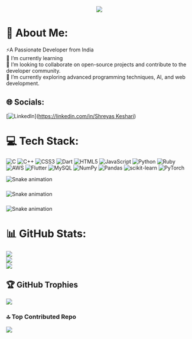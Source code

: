 <h1 align="center">
    <img src="https://readme-typing-svg.herokuapp.com/?font=Righteous&size=35&center=true&vCenter=true&width=500&height=70&duration=4000&lines=Hi+There!+👋;+I'm+Shreyas+Keshari!;" />
</h1>



# 💫 About Me:
⚡A Passionate Developer from India <br>🌱 I’m currently learning <br> 👯 I’m looking to collaborate on open-source projects and contribute to the developer community.
<br>🤔 I’m currently exploring advanced programming techniques, AI, and web development.


## 🌐 Socials:
[![LinkedIn](https://img.shields.io/badge/LinkedIn-%230077B5.svg?logo=linkedin&logoColor=white)]([https://linkedin.com/in/Shreyas Keshari](https://www.linkedin.com/in/shreyas-keshari-0abbb029b/))

# 💻 Tech Stack:
![C](https://img.shields.io/badge/c-%2300599C.svg?style=for-the-badge&logo=c&logoColor=white) ![C++](https://img.shields.io/badge/c++-%2300599C.svg?style=for-the-badge&logo=c%2B%2B&logoColor=white) ![CSS3](https://img.shields.io/badge/css3-%231572B6.svg?style=for-the-badge&logo=css3&logoColor=white) ![Dart](https://img.shields.io/badge/dart-%230175C2.svg?style=for-the-badge&logo=dart&logoColor=white) ![HTML5](https://img.shields.io/badge/html5-%23E34F26.svg?style=for-the-badge&logo=html5&logoColor=white) ![JavaScript](https://img.shields.io/badge/javascript-%23323330.svg?style=for-the-badge&logo=javascript&logoColor=%23F7DF1E) ![Python](https://img.shields.io/badge/python-3670A0?style=for-the-badge&logo=python&logoColor=ffdd54) ![Ruby](https://img.shields.io/badge/ruby-%23CC342D.svg?style=for-the-badge&logo=ruby&logoColor=white) ![AWS](https://img.shields.io/badge/AWS-%23FF9900.svg?style=for-the-badge&logo=amazon-aws&logoColor=white) ![Flutter](https://img.shields.io/badge/Flutter-%2302569B.svg?style=for-the-badge&logo=Flutter&logoColor=white) ![MySQL](https://img.shields.io/badge/mysql-4479A1.svg?style=for-the-badge&logo=mysql&logoColor=white) ![NumPy](https://img.shields.io/badge/numpy-%23013243.svg?style=for-the-badge&logo=numpy&logoColor=white) ![Pandas](https://img.shields.io/badge/pandas-%23150458.svg?style=for-the-badge&logo=pandas&logoColor=white) ![scikit-learn](https://img.shields.io/badge/scikit--learn-%23F7931E.svg?style=for-the-badge&logo=scikit-learn&logoColor=white) ![PyTorch](https://img.shields.io/badge/PyTorch-%23EE4C2C.svg?style=for-the-badge&logo=PyTorch&logoColor=white)

<img src="https://raw.githubusercontent.com/Shreyas1830/Shreyas1830/output/snake.svg" alt="Snake animation" />

###

<img src="https://raw.githubusercontent.com/Shreyas1830/Shreyas1830/output/snake.svg" alt="Snake animation" />

###

<img src="https://raw.githubusercontent.com/Shreyas1830/Shreyas1830/output/snake.svg" alt="Snake animation" />

###


# 📊 GitHub Stats:
![](https://github-readme-stats.vercel.app/api?username=Shreyas1830&theme=dark&hide_border=true&include_all_commits=false&count_private=false)<br/>
![](https://github-readme-streak-stats.herokuapp.com/?user=Shreyas1830&theme=dark&hide_border=true)<br/>
![](https://github-readme-stats.vercel.app/api/top-langs/?username=Shreyas1830&theme=dark&hide_border=true&include_all_commits=false&count_private=false&layout=compact)

## 🏆 GitHub Trophies
![](https://github-profile-trophy.vercel.app/?username=Shreyas1830&theme=radical&no-frame=true&no-bg=false&margin-w=4)

### 🔝 Top Contributed Repo
![](https://github-contributor-stats.vercel.app/api?username=Shreyas1830&limit=5&theme=radical&combine_all_yearly_contributions=true)

<!-- Proudly created with GPRM ( https://gprm.itsvg.in ) -->

